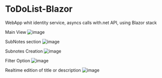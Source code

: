 # ToDoList-Blazor
WebApp whit identity service, asyncs calls with.net API, using Blazor stack

Main View
![image](https://github.com/LewanX/ToDoList-Blazor/assets/85626827/69ccf669-403c-4984-b963-96302444257a)

SubNotes section
![image](https://github.com/LewanX/ToDoList-Blazor/assets/85626827/09046bde-43dc-45eb-a450-786ff33e6007)

Subnotes Creation
![image](https://github.com/LewanX/ToDoList-Blazor/assets/85626827/436fe130-d687-44f7-b27d-bc5d16403ce9)

Filter Option
![image](https://github.com/LewanX/ToDoList-Blazor/assets/85626827/ae428548-0942-4f44-8f5a-979a96a52ab1)

Realtime edition of title or description
![image](https://github.com/LewanX/ToDoList-Blazor/assets/85626827/dc6b61b2-259f-4c6a-b4a7-152dde8a5f99)


